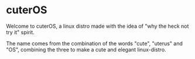 # cuterOS
Welcome to cuterOS, a linux distro made with the idea of "why the heck not try it" spirit. 

The name comes from the combination of the words "cute", "uterus" and "OS", combining the three to make a cute and elegant linux-distro. 
